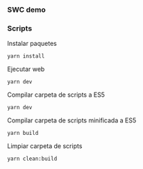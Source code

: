 ### SWC demo

### Scripts

Instalar paquetes

```
yarn install
```

Ejecutar web

```
yarn dev
```

Compilar carpeta de scripts a ES5

```
yarn dev
```

Compilar carpeta de scripts minificada a ES5

```
yarn build
```

Limpiar carpeta de scripts

```
yarn clean:build
```